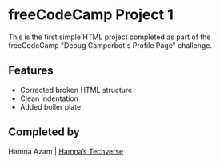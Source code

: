 # freeCodeCamp Project 1

This is the first simple HTML project completed as part of the freeCodeCamp "Debug Camperbot's Profile Page" challenge.

## Features
- Corrected broken HTML structure
- Clean indentation
- Added boiler plate 



## Completed by
Hamna Azam | [Hamna’s Techverse](https://github.com/Hamnas-Techverse)
